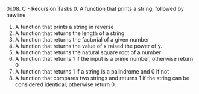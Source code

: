 0x08. C - Recursion
Tasks
0. A function that prints a string, followed by newline
1. A function that prints a string in reverse
2. A function that returns the length of a string
3. A function that returns the factorial of a given number
4. A function that returns the value of x raised the power of y.
5. A function that returns the natural square root of a number
6. A function that returns 1 if the input is a prime number, otherwise return 0
7. A function that returns 1 if a string is a palindrome and 0 if not
8. A function that compares two strings and returns 1 if the string can be considered identical, otherwise return 0.
